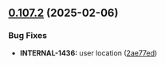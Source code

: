 ## [0.107.2](https://github.com/taskany-inc/crew/compare/v0.107.1...v0.107.2) (2025-02-06)


### Bug Fixes

* **INTERNAL-1436:** user location ([2ae77ed](https://github.com/taskany-inc/crew/commit/2ae77edfcd6182805440c124012b399a0bc822ac))

